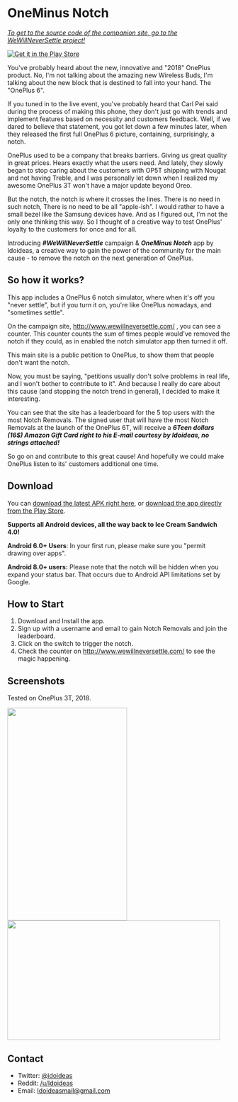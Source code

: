# OneMinus Notch

[*To get to the source code of the companion site, go to the WeWillNeverSettle project!*](https://github.com/idoideas/WeWillNeverSettle)

[![Get it in the Play Store](https://i.imgur.com/GcvRPKp.png)](https://play.google.com/store/apps/details?id=com.idoideas.sometimessettle)

You've probably heard about the new, innovative and "2018" OnePlus product. No, I'm not talking about the amazing new Wireless Buds, I'm talking about the new block that is destined to fall into your hand. The "OnePlus 6".

If you tuned in to the live event, you've probably heard that Carl Pei said during the process of making this phone, they don't just go with trends and implement features based on necessity and customers feedback. Well, if we dared to believe that statement, you got let down a few minutes later, when they released the first full OnePlus 6 picture, containing, surprisingly, a notch.

OnePlus used to be a company that breaks barriers. Giving us great quality in great prices. Hears exactly what the users need. And lately, they slowly began to stop caring about the customers with OP5T shipping with Nougat and not having Treble, and I was personally let down when I realized my awesome OnePlus 3T won't have a major update beyond Oreo. 

But the notch, the notch is where it crosses the lines. There is no need in such notch, There is no need to be all "apple-ish". I would rather to have a small bezel like the Samsung devices have. And as I figured out, I'm not the only one thinking this way. So I thought of a creative way to test OnePlus' loyalty to the customers for once and for all. 

Introducing ***#WeWillNeverSettle*** campaign & ***OneMinus Notch*** app by Idoideas, a creative way to gain the power of the community for the main cause - to remove the notch on the next generation of OnePlus.

## So how it works?

This app includes a OnePlus 6 notch simulator, where when it's off you "never settle", but if you turn it on, you're like OnePlus nowadays, and "sometimes settle".

On the campaign site, http://www.wewillneversettle.com/ , you can see a counter. This counter counts the sum of times people would've removed the notch if they could, as in enabled the notch simulator app then turned it off.

This main site is a public petition to OnePlus, to show them that people don't want the notch.

Now, you must be saying, "petitions usually don't solve problems in real life, and I won't bother to contribute to it". And because I really do care about this cause (and stopping the notch trend in general), I decided to make it interesting.

You can see that the site has a leaderboard for the 5 top users with the most Notch Removals. The signed user that will have the most Notch Removals at the launch of the OnePlus 6T, will receive a ***6Teen dollars (16$) Amazon Gift Card right to his E-mail courtesy by Idoideas, no strings attached!***

So go on and contribute to this great cause! And hopefully we could make OnePlus listen to its' customers additional one time.

## Download

You can [download the latest APK right here](), or [download the app directly from the Play Store](https://play.google.com/store/apps/details?id=com.idoideas.sometimessettle).

**Supports all Android devices, all the way back to Ice Cream Sandwich 4.0!**

**Android 6.0+ Users**: In your first run, please make sure you "permit drawing over apps".

**Android 8.0+ users:** Please note that the notch will be hidden when you expand your status bar. That occurs due to Android API limitations set by Google.

## How to Start

1. Download and Install the app.
2. Sign up with a username and email to gain Notch Removals and join the leaderboard.
3. Click on the switch to trigger the notch.
4. Check the counter on http://www.wewillneversettle.com/ to see the magic happening.

## Screenshots

Tested on OnePlus 3T, 2018.

<img src="https://i.imgur.com/268AUwy.png" width="270" height="480">
<img src="https://i.imgur.com/CzioY6Q.jpg" width="480" height="270">

## Contact

* Twitter: [@idoideas](http://twitter.com/idoideas)
* Reddit: [/u/Idoideas](https://www.reddit.com/user/idoideas)
* Email: Idoideasmail@gmail.com
